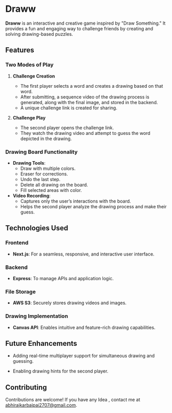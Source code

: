 # Draww

**Draww** is an interactive and creative game inspired by "Draw Something." It provides a fun and engaging way to challenge friends by creating and solving drawing-based puzzles.

## Features

### Two Modes of Play
1. **Challenge Creation**
   - The first player selects a word and creates a drawing based on that word.
   - After submitting, a sequence video of the drawing process is generated, along with the final image, and stored in the backend.
   - A unique challenge link is created for sharing.

2. **Challenge Play**
   - The second player opens the challenge link.
   - They watch the drawing video and attempt to guess the word depicted in the drawing.

### Drawing Board Functionality
- **Drawing Tools**:
  - Draw with multiple colors.
  - Eraser for corrections.
  - Undo the last step.
  - Delete all drawing on the board.
  - Fill selected areas with color.
- **Video Recording**:
  - Captures only the user’s interactions with the board.
  - Helps the second player analyze the drawing process and make their guess.

## Technologies Used

### Frontend
- **Next.js**: For a seamless, responsive, and interactive user interface.

### Backend
- **Express**: To manage APIs and application logic.

### File Storage
- **AWS S3**: Securely stores drawing videos and images.

### Drawing Implementation
- **Canvas API**: Enables intuitive and feature-rich drawing capabilities.

## Future Enhancements

- Adding real-time multiplayer support for simultaneous drawing and guessing.

- Enabling drawing hints for the second player.

## Contributing

Contributions are welcome! If you have any Idea , contact me at abhirajkarbajpai2707@gmail.com.